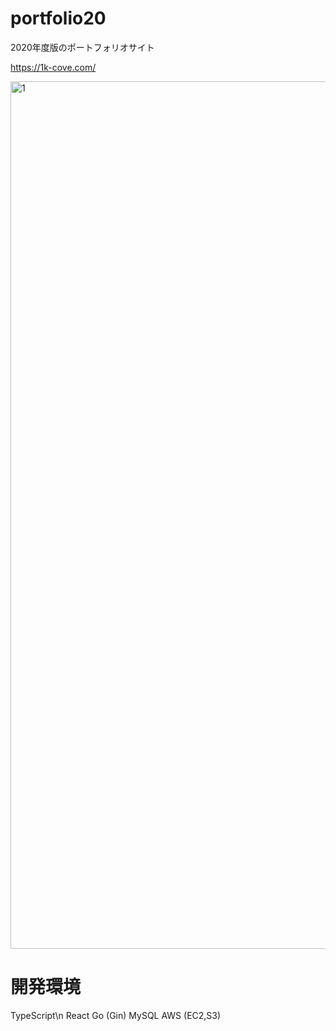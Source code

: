 # portfolio20

2020年度版のポートフォリオサイト

https://1k-cove.com/

 <img width="1388" alt="1" src="https://user-images.githubusercontent.com/46051957/95421107-b0637b80-0977-11eb-852e-929bbeee340a.png">

# 開発環境
  TypeScript\n
  React
  Go (Gin)
  MySQL
  AWS (EC2,S3)
